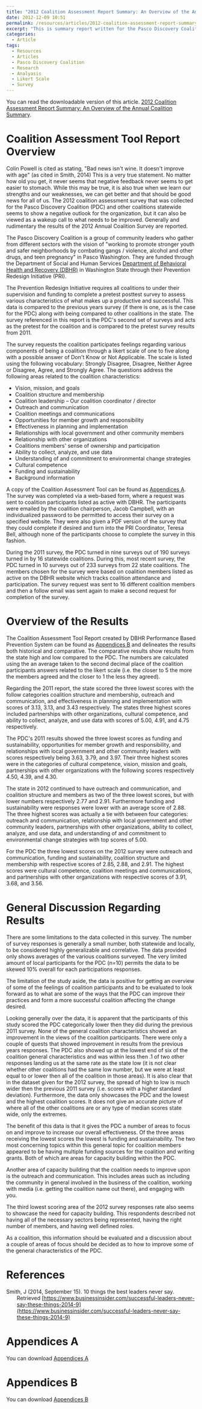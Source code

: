 ```yaml
---
title: "2012 Coalition Assessment Report Summary: An Overview of the Annual Coalition Summary"
date: 2012-12-09 10:51
permalink: /resources/articles/2012-coalition-assessment-report-summary
excerpt: "This is summary report written for the Pasco Discovery Coalition regarding their annual coalition assessment report. It is meant to provide an overview of the report given to the coalition based on the survey results."
categories:
  - Article
tags: 
  - Resources
  - Articles
  - Pasco Discovery Coalition
  - Research
  - Analyasis
  - Likert Scale
  - Survey
---
```


You can read the downloadable version of this article. [2012 Coalition Assessment Report Summary: An Overview of the Annual Coalition Summary][1].

   [1]: /assets/media/2012-coalition-assessment-report-summary.pdf

# Coalition Assessment Tool Report Overview

Colin Powell is cited as stating, "Bad news isn't wine. It doesn't improve with age" (as cited in Smith, 2014) This is a very true statement. No matter how old you get, it never seems that negative feedback never seems to get easier to stomach. While this may be true, it is also true when we learn our strengths and our weaknesses, we can get better and that should be good news for all of us. The 2012 coalition assessment survey that was collected for the Pasco Discovery Coalition (PDC) and other coalitions statewide seems to show a negative outlook for the organization, but it can also be viewed as a wakeup call to what needs to be improved. Generally and rudimentary the results of the 2012 Annual Coalition Survey are reported.

The Pasco Discovery Coalition is a group of community leaders who gather from different sectors with the vision of "working to promote stronger youth and safer neighborhoods by combating gangs / violence, alcohol and other drugs, and teen pregnancy" in Pasco Washington. They are funded through the Department of Social and Human Services [Department of Behavioral Health and Recovery (DBHR)][2] in Washington State through their Prevention Redesign Initiative (PRI).

   [2]: http://www.dshs.wa.gov/DBHR/

The Prevention Redesign Initiative requires all coalitions to under their supervision and funding to complete a pretest posttest survey to assess various characteristics of what makes up a productive and successful. This data is compared to the previous years survey (if there is one, as is the case for the PDC) along with being compared to other coalitions in the state. The survey referenced in this report is the PDC's second set of surveys and acts as the pretest for the coalition and is compared to the pretest survey results from 2011.

The survey requests the coalition participates feelings regarding various components of being a coalition through a likert scale of one to five along with a possible answer of Don't Know or Not Applicable. The scale is listed using the following vocabulary: Strongly Disagree, Disagree, Neither Agree or Disagree, Agree, and Strongly Agree. The questions address the following areas related to the coalition characteristics:

  * Vision, mission, and goals
  * Coalition structure and membership
  * Coalition leadership – Our coalition coordinator / director
  * Outreach and communication
  * Coalition meetings and communications
  * Opportunities for member growth and responsibility
  * Effectiveness in planning and implementation
  * Relationships with local government and other community members
  * Relationship with other organizations
  * Coalitions members' sense of ownership and participation
  * Ability to collect, analyze, and use data
  * Understanding of and commitment to environmental change strategies
  * Cultural competence
  * Funding and sustainability
  * Background information

A copy of the Coalition Assessment Tool can be found as [Appendices A][3]. The survey was completed via a web-based form, where a request was sent to coalition participants listed as active with DBHR. The participants were emailed by the coalition chairperson, Jacob Campbell, with an individualized password to be permitted to access their survey on a specified website. They were also given a PDF version of the survey that they could complete if desired and turn into the PRI Coordinator, Teresa Bell, although none of the participants choose to complete the survey in this fashion.

   [3]: /assets/media/pdc-coalition-assessment-tool.pdf

During the 2011 survey, the PDC turned in nine surveys out of 190 surveys turned in by 16 statewide coalitions. During this, most recent survey, the PDC turned in 10 surveys out of 233 surveys from 22 state coalitions. The members chosen for the survey were based on coalition members listed as active on the DBHR website which tracks coalition attendance and participation. The survey request was sent to 16 different coalition members and then a follow email was sent again to make a second request for completion of the survey.

# Overview of the Results

The Coalition Assessment Tool Report created by DBHR Performance Based Prevention System can be found as [Appendices B][4] and delineates the results both historical and comparative. The comparative results show results from the state high and low compared to the PDC. The numbers are calculated using the an average taken to the second decimal place of the coalition participants answers related to the likert scale (i.e. the closer to 5 the more the members agreed and the closer to 1 the less they agreed).

   [4]: /assets/media/pdc-coalition-assessment-tool-report.pdf

Regarding the 2011 report, the state scored the three lowest scores with the follow categories coalition structure and membership, outreach and communication, and effectiveness in planning and implementation with scores of 3.13, 3.13, and 3.43 respectively. The states three highest scores included partnerships with other organizations, cultural competence, and ability to collect, analyze, and use data with scores of 5.00, 4.91, and 4.75 respectively.

The PDC's 2011 results showed the three lowest scores as funding and sustainability, opportunities for member growth and responsibility, and relationships with local government and other community leaders with scores respectively being 3.63, 3.79, and 3.97. Their three highest scores were in the categories of cultural competence, vision, mission and goals, partnerships with other organizations with the following scores respectively 4.50, 4.39, and 4.30.

The state in 2012 continued to have outreach and communication, and coalition structure and members as two of the three lowest scores, but with lower numbers respectively 2.77 and 2.91. Furthermore funding and sustainability were responses were lower with an average score of 2.88. The three highest scores was actually a tie with between four categories: outreach and communication, relationship with local government and other community leaders, partnerships with other organizations, ability to collect, analyze, and use data, and understanding of and commitment to environmental change strategies with top scores of 5.00.

For the PDC the three lowest scores on the 2012 survey were outreach and communication, funding and sustainability, coalition structure and membership with respective scores of 2.85, 2.88, and 2.91. The highest scores were cultural competence, coalition meetings and communications, and partnerships with other organizations with respective scores of 3.91, 3.68, and 3.56.

# General Discussion Regarding Results

There are some limitations to the data collected in this survey. The number of survey responses is generally a small number, both statewide and locally, to be considered highly generalizable and correlative. The data provided only shows averages of the various coalitions surveyed. The very limited amount of local participants for the PDC (n=10) permits the data to be skewed 10% overall for each participations responses.

The limitation of the study aside, the data is positive for getting an overview of some of the feelings of coalition participants and to be evaluated to look forward as to what are some of the ways that the PDC can improve their practices and form a more successful coalition affecting the change desired.

Looking generally over the data, it is apparent that the participants of this study scored the PDC categorically lower then they did during the previous 2011 survey. None of the general coalition characteristics showed an improvement in the views of the coalition participants. There were only a couple of quests that showed improvement in results from the previous years responses. The PDC also showed up at the lowest end of six of the coalition general characteristics and was within less then .1 of two other responses landing us at the same rate as the state low (it is not clear whether other coalitions had the same low number, but we were at least equal to or lower then all of the coalition in those areas). It is also clear that in the dataset given for the 2012 survey, the spread of high to low is much wider then the previous 2011 survey (i.e. scores with a higher standard deviation). Furthermore, the data only showcases the PDC and the lowest and the highest coalition scores. It does not give an accurate picture of where all of the other coalitions are or any type of median scores state wide, only the extremes.

The benefit of this data is that it gives the PDC a number of areas to focus on and improve to increase our overall effectiveness. Of the three areas receiving the lowest scores the lowest is funding and sustainability. The two most concerning topics within this general topic for coalition members appeared to be having multiple funding sources for the coalition and writing grants. Both of which are areas for capacity building within the PDC.

Another area of capacity building that the coalition needs to improve upon is the outreach and communication. This includes areas such as including the community in general involved in the business of the coalition, working with media (i.e. getting the coalition name out there), and engaging with you.

The third lowest scoring area of the 2012 survey responses rate also seems to showcase the need for capacity building. This respondents described not having all of the necessary sectors being represented, having the right number of members, and having well defined roles.

As a coalition, this information should be evaluated and a discussion about a couple of areas of focus should be decided as to how to improve some of the general characteristics of the PDC.

# References

<div style="margin: 0 0 0 2em; text-indent: -2em;" markdown="1">

Smith, J (2014, September 15). 10 things the best leaders never say.  Retrieved [https://www.businessinsider.com/successful-leaders-never-say-these-things-2014-9](https://www.businessinsider.com/successful-leaders-never-say-these-things-2014-9)

</div>

# Appendices A
You can download [Appendices A][3]

# Appendices B
You can download [Appendices B][4]